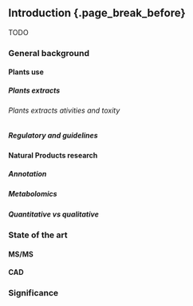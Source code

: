 ## Introduction {.page_break_before}

TODO

### General background

#### Plants use

##### Plants extracts

###### Plants extracts ativities and toxity

##### Regulatory and guidelines

#### Natural Products research

##### Annotation

##### Metabolomics

##### Quantitative vs qualitative

### State of the art

#### MS/MS

#### CAD

### Significance


